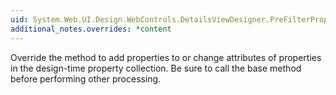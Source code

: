 ```yaml
---
uid: System.Web.UI.Design.WebControls.DetailsViewDesigner.PreFilterProperties(System.Collections.IDictionary)
additional_notes.overrides: *content
---
```


<p>Override the <xref href="System.Web.UI.Design.WebControls.DetailsViewDesigner.PreFilterProperties(System.Collections.IDictionary)"></xref> method to add properties to or change attributes of properties in the design-time property collection. Be sure to call the base method before performing other processing.</p>


